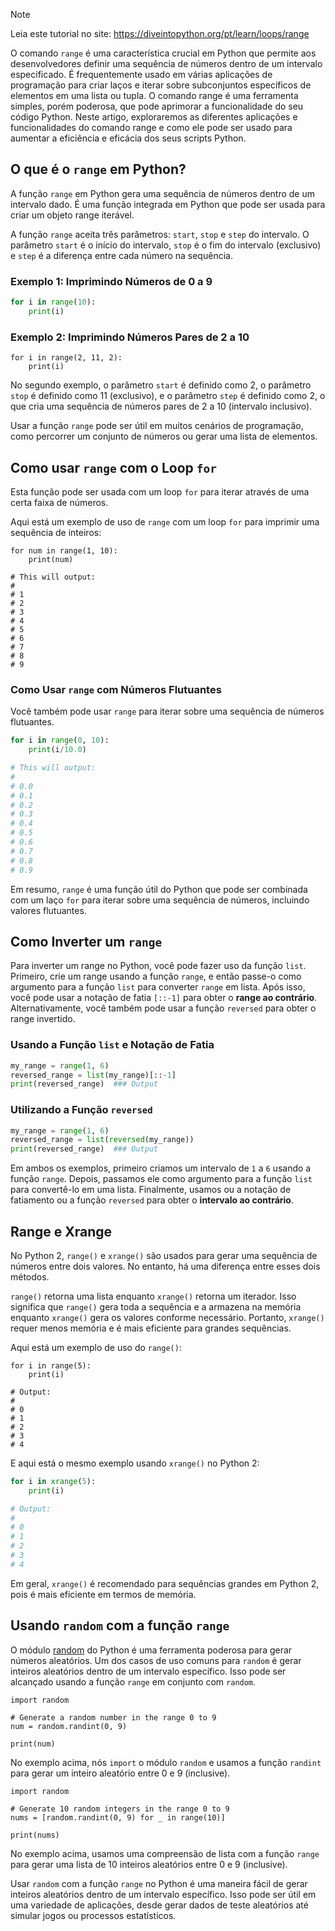 > [!NOTE]
> Leia este tutorial no site: https://diveintopython.org/pt/learn/loops/range

O comando `range` é uma característica crucial em Python que permite aos desenvolvedores definir uma sequência de números dentro de um intervalo especificado. É frequentemente usado em várias aplicações de programação para criar laços e iterar sobre subconjuntos específicos de elementos em uma lista ou tupla. O comando range é uma ferramenta simples, porém poderosa, que pode aprimorar a funcionalidade do seu código Python. Neste artigo, exploraremos as diferentes aplicações e funcionalidades do comando range e como ele pode ser usado para aumentar a eficiência e eficácia dos seus scripts Python.

## O que é o `range` em Python?

A função `range` em Python gera uma sequência de números dentro de um intervalo dado. É uma função integrada em Python que pode ser usada para criar um objeto range iterável.

A função `range` aceita três parâmetros: `start`, `stop` e `step` do intervalo. O parâmetro `start` é o início do intervalo, `stop` é o fim do intervalo (exclusivo) e `step` é a diferença entre cada número na sequência.

### Exemplo 1: Imprimindo Números de 0 a 9

```python
for i in range(10):
    print(i)
```

### Exemplo 2: Imprimindo Números Pares de 2 a 10

```python3
for i in range(2, 11, 2):
    print(i)
```

No segundo exemplo, o parâmetro `start` é definido como 2, o parâmetro `stop` é definido como 11 (exclusivo), e o parâmetro `step` é definido como 2, o que cria uma sequência de números pares de 2 a 10 (intervalo inclusivo).

Usar a função `range` pode ser útil em muitos cenários de programação, como percorrer um conjunto de números ou gerar uma lista de elementos.

## Como usar `range` com o Loop `for`

Esta função pode ser usada com um loop `for` para iterar através de uma certa faixa de números.

Aqui está um exemplo de uso de `range` com um loop `for` para imprimir uma sequência de inteiros:

```python3
for num in range(1, 10):
    print(num)

# This will output:
# 
# 1
# 2
# 3
# 4
# 5
# 6
# 7
# 8
# 9
```

### Como Usar `range` com Números Flutuantes

Você também pode usar `range` para iterar sobre uma sequência de números flutuantes.

```python
for i in range(0, 10):
    print(i/10.0)

# This will output:
# 
# 0.0
# 0.1
# 0.2
# 0.3
# 0.4
# 0.5
# 0.6
# 0.7
# 0.8
# 0.9
```

Em resumo, `range` é uma função útil do Python que pode ser combinada com um laço `for` para iterar sobre uma sequência de números, incluindo valores flutuantes.

## Como Inverter um `range`

Para inverter um range no Python, você pode fazer uso da função `list`. Primeiro, crie um range usando a função `range`, e então passe-o como argumento para a função `list` para converter `range` em lista. Após isso, você pode usar a notação de fatia `[::-1]` para obter o **range ao contrário**. Alternativamente, você também pode usar a função `reversed` para obter o range invertido.

### Usando a Função `list` e Notação de Fatia

```python
my_range = range(1, 6)
reversed_range = list(my_range)[::-1]
print(reversed_range)  ### Output

```

### Utilizando a Função `reversed`

```python
my_range = range(1, 6)
reversed_range = list(reversed(my_range))
print(reversed_range)  ### Output

```

Em ambos os exemplos, primeiro criamos um intervalo de `1` a `6` usando a função `range`. Depois, passamos ele como argumento para a função `list` para convertê-lo em uma lista. Finalmente, usamos ou a notação de fatiamento ou a função `reversed` para obter o **intervalo ao contrário**.

## Range e Xrange

No Python 2, `range()` e `xrange()` são usados para gerar uma sequência de números entre dois valores. No entanto, há uma diferença entre esses dois métodos.

`range()` retorna uma lista enquanto `xrange()` retorna um iterador. Isso significa que `range()` gera toda a sequência e a armazena na memória enquanto `xrange()` gera os valores conforme necessário. Portanto, `xrange()` requer menos memória e é mais eficiente para grandes sequências.

Aqui está um exemplo de uso do `range()`:

```python3
for i in range(5):
    print(i)

# Output:
# 
# 0
# 1
# 2
# 3
# 4
```

E aqui está o mesmo exemplo usando `xrange()` no Python 2:

```python
for i in xrange(5):
    print(i)

# Output:
# 
# 0
# 1
# 2
# 3
# 4
```

Em geral, `xrange()` é recomendado para sequências grandes em Python 2, pois é mais eficiente em termos de memória.
  
## Usando `random` com a função `range`  

O módulo [random](https://docs.python.org/3/library/random.html) do Python é uma ferramenta poderosa para gerar números aleatórios. Um dos casos de uso comuns para `random` é gerar inteiros aleatórios dentro de um intervalo específico. Isso pode ser alcançado usando a função `range` em conjunto com `random`.

```python3
import random

# Generate a random number in the range 0 to 9
num = random.randint(0, 9)

print(num)
```

No exemplo acima, nós `import` o módulo `random` e usamos a função `randint` para gerar um inteiro aleatório entre 0 e 9 (inclusive).

```python3
import random

# Generate 10 random integers in the range 0 to 9
nums = [random.randint(0, 9) for _ in range(10)]

print(nums)
```

No exemplo acima, usamos uma compreensão de lista com a função `range` para gerar uma lista de 10 inteiros aleatórios entre 0 e 9 (inclusive).

Usar `random` com a função `range` no Python é uma maneira fácil de gerar inteiros aleatórios dentro de um intervalo específico. Isso pode ser útil em uma variedade de aplicações, desde gerar dados de teste aleatórios até simular jogos ou processos estatísticos.

